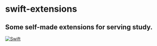 # swift-extensions

## Some self-made extensions for serving study.

[![Swift](https://github.com/iceStorm/swift-extensions/actions/workflows/swift.yml/badge.svg)](https://github.com/iceStorm/swift-extensions/actions/workflows/swift.yml)
